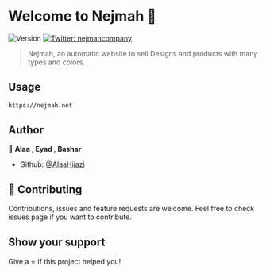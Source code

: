 # Welcome to Nejmah 👋

![Version](https://img.shields.io/badge/version-0.29-blue.svg?cacheSeconds=2592000)
[![Twitter: nejmahcompany](https://img.shields.io/twitter/follow/nejmahcompany.svg?style=social)](https://twitter.com/nejmahcompany)

> Nejmah, an automatic website to sell Designs and products with many types and colors.

## Usage

```sh
https://nejmah.net
```

## Author

👤 **Alaa , Eyad , Bashar**

- Github: [@AlaaHijazi](https://github.com/AlaaHijazi)

## 🤝 Contributing

Contributions, issues and feature requests are welcome.
Feel free to check issues page if you want to contribute.

## Show your support

Give a ⭐️ if this project helped you!

